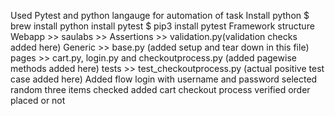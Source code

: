Used Pytest and python langauge for automation of task 
Install python 
$ brew install python 
install pytest 
$ pip3 install pytest 
Framework structure 
Webapp >> saulabs >> 
Assertions >> validation.py(validation checks added here)
Generic >> base.py (added setup and tear down in this file)
pages >> cart.py, login.py and checkoutprocess.py (added pagewise methods added here)
tests >> test_checkoutprocess.py (actual positive test case added here)
Added flow 
login with username and password 
selected random three items 
checked added cart
checkout process 
verified order placed or not 
